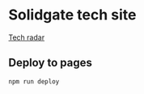 # Solidgate tech site

[Tech radar](https://solidgate-tech.github.io)

## Deploy to pages

```shell
npm run deploy 
```
